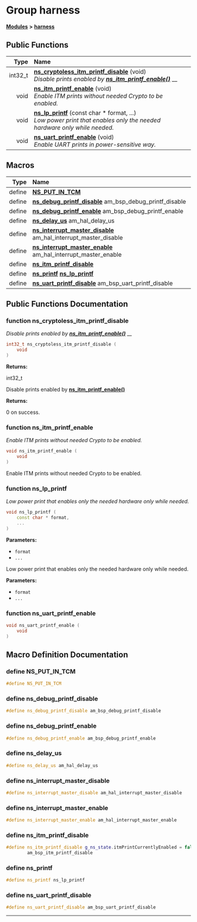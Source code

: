 

# Group harness



[**Modules**](modules.md) **>** [**harness**](group__harness.md)










































## Public Functions

| Type | Name |
| ---: | :--- |
|  int32\_t | [**ns\_cryptoless\_itm\_printf\_disable**](#function-ns_cryptoless_itm_printf_disable) (void) <br>_Disable prints enabled by_ [_**ns\_itm\_printf\_enable()**_](ns__ambiqsuite__harness_8h.md#function-ns_itm_printf_enable) __ |
|  void | [**ns\_itm\_printf\_enable**](#function-ns_itm_printf_enable) (void) <br>_Enable ITM prints without needed Crypto to be enabled._  |
|  void | [**ns\_lp\_printf**](#function-ns_lp_printf) (const char \* format, ...) <br>_Low power print that enables only the needed hardware only while needed._  |
|  void | [**ns\_uart\_printf\_enable**](#function-ns_uart_printf_enable) (void) <br>_Enable UART prints in power-sensitive way._  |



























## Macros

| Type | Name |
| ---: | :--- |
| define  | [**NS\_PUT\_IN\_TCM**](ns__ambiqsuite__harness_8h.md#define-ns_put_in_tcm)  <br> |
| define  | [**ns\_debug\_printf\_disable**](ns__ambiqsuite__harness_8h.md#define-ns_debug_printf_disable)  am\_bsp\_debug\_printf\_disable<br> |
| define  | [**ns\_debug\_printf\_enable**](ns__ambiqsuite__harness_8h.md#define-ns_debug_printf_enable)  am\_bsp\_debug\_printf\_enable<br> |
| define  | [**ns\_delay\_us**](ns__ambiqsuite__harness_8h.md#define-ns_delay_us)  am\_hal\_delay\_us<br> |
| define  | [**ns\_interrupt\_master\_disable**](ns__ambiqsuite__harness_8h.md#define-ns_interrupt_master_disable)  am\_hal\_interrupt\_master\_disable<br> |
| define  | [**ns\_interrupt\_master\_enable**](ns__ambiqsuite__harness_8h.md#define-ns_interrupt_master_enable)  am\_hal\_interrupt\_master\_enable<br> |
| define  | [**ns\_itm\_printf\_disable**](ns__ambiqsuite__harness_8h.md#define-ns_itm_printf_disable)  <br> |
| define  | [**ns\_printf**](ns__ambiqsuite__harness_8h.md#define-ns_printf)  [**ns\_lp\_printf**](ns__ambiqsuite__harness_8h.md#function-ns_lp_printf)<br> |
| define  | [**ns\_uart\_printf\_disable**](ns__ambiqsuite__harness_8h.md#define-ns_uart_printf_disable)  am\_bsp\_uart\_printf\_disable<br> |

## Public Functions Documentation




### function ns\_cryptoless\_itm\_printf\_disable 

_Disable prints enabled by_ [_**ns\_itm\_printf\_enable()**_](ns__ambiqsuite__harness_8h.md#function-ns_itm_printf_enable) __
```C++
int32_t ns_cryptoless_itm_printf_disable (
    void
) 
```





**Returns:**

int32\_t


Disable prints enabled by [**ns\_itm\_printf\_enable()**](ns__ambiqsuite__harness_8h.md#function-ns_itm_printf_enable)




**Returns:**

0 on success. 





        



### function ns\_itm\_printf\_enable 

_Enable ITM prints without needed Crypto to be enabled._ 
```C++
void ns_itm_printf_enable (
    void
) 
```



Enable ITM prints without needed Crypto to be enabled. 


        



### function ns\_lp\_printf 

_Low power print that enables only the needed hardware only while needed._ 
```C++
void ns_lp_printf (
    const char * format,
    ...
) 
```





**Parameters:**


* `format` 
* `...` 

Low power print that enables only the needed hardware only while needed.




**Parameters:**


* `format` 
* `...` 




        



### function ns\_uart\_printf\_enable 

```C++
void ns_uart_printf_enable (
    void
) 
```



## Macro Definition Documentation





### define NS\_PUT\_IN\_TCM 

```C++
#define NS_PUT_IN_TCM 
```






### define ns\_debug\_printf\_disable 

```C++
#define ns_debug_printf_disable am_bsp_debug_printf_disable
```






### define ns\_debug\_printf\_enable 

```C++
#define ns_debug_printf_enable am_bsp_debug_printf_enable
```






### define ns\_delay\_us 

```C++
#define ns_delay_us am_hal_delay_us
```






### define ns\_interrupt\_master\_disable 

```C++
#define ns_interrupt_master_disable am_hal_interrupt_master_disable
```






### define ns\_interrupt\_master\_enable 

```C++
#define ns_interrupt_master_enable am_hal_interrupt_master_enable
```






### define ns\_itm\_printf\_disable 

```C++
#define ns_itm_printf_disable g_ns_state.itmPrintCurrentlyEnabled = false;                                               \
        am_bsp_itm_printf_disable
```






### define ns\_printf 

```C++
#define ns_printf ns_lp_printf
```






### define ns\_uart\_printf\_disable 

```C++
#define ns_uart_printf_disable am_bsp_uart_printf_disable
```




------------------------------


